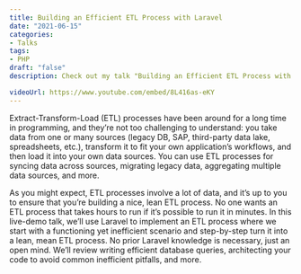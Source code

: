 ```yaml
---
title: Building an Efficient ETL Process with Laravel
date: "2021-06-15"
categories:
- Talks
tags:
- PHP
draft: "false"
description: Check out my talk "Building an Efficient ETL Process with Laravel," given on 2021-06-15.

videoUrl: https://www.youtube.com/embed/8L416as-eKY
---
```

Extract-Transform-Load (ETL) processes have been around for a long time in
programming, and they’re not too challenging to understand: you take data from
one or many sources (legacy DB, SAP, third-party data lake, spreadsheets, etc.),
transform it to fit your own application’s workflows, and then load it into
your own data sources. You can use ETL processes for syncing data across
sources, migrating legacy data, aggregating multiple data sources, and more.

As you might expect, ETL processes involve a lot of data, and it’s up to you
to ensure that you’re building a nice, lean ETL process. No one wants an ETL
process that takes hours to run if it’s possible to run it in minutes. In this
live-demo talk, we’ll use Laravel to implement an ETL process where we start
with a functioning yet inefficient scenario and step-by-step turn it into a
lean, mean ETL process. No prior Laravel knowledge is necessary, just an open
mind. We’ll review writing efficient database queries, architecting your code
to avoid common inefficient pitfalls, and more.
